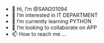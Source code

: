 - 👋 Hi, I’m @SAN201094
- 👀 I’m interested in IT DEPARTMENT
- 🌱 I’m currently learning PYTHON
- 💞️ I’m looking to collaborate on APP
- 📫 How to reach me ...

<!---
SAN201094/SAN201094 is a ✨ special ✨ repository because its `README.md` (this file) appears on your GitHub profile.
You can click the Preview link to take a look at your changes.
--->
